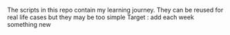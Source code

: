 The scripts in this repo contain my learning journey. They can be reused for real life cases but they may be too simple
Target : add each week something new

